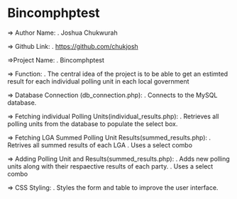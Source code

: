 # Bincomphptest
<!-- Author details-->
=> Author Name:
    . Joshua Chukwurah

=> Github Link:
    . https://github.com/chukjosh

<!-- Project Breakdown -->
=>Project Name:
    . Bincomphptest

=> Function:
    . The central idea of the project is to be able to get an estimted result for each individual polling unit in each local government

=> Database Connection (db_connection.php):
    . Connects to the MySQL database.

=> Fetching individual Polling Units(individual_results.php):
    . Retrieves all polling units from the database to populate the select box.

=> Fetching LGA Summed Polling Unit Results(summed_results.php):
    . Retrives all summed results of each LGA
    . Uses a select combo

=> Adding Polling Unit and Results(summed_results.php):
    . Adds new polling units along with their respaective results of each party.
    . Uses a select combo

=> CSS Styling:
    . Styles the form and table to improve the user interface.
